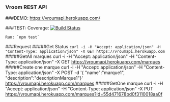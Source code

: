 ### Vroom REST API

###DEMO:
    https://vroumapi.herokuapp.com/

###TEST:
  Coverage: [![Build Status](https://travis-ci.org/julesGoullee/vroumApi.svg)](https://travis-ci.org/julesGoullee/vroumApi)
  
    Run: `npm test`
    
###Request
#####Get Status
`curl -i -H "Accept: application/json" -H "Content-Type: application/json" -X GET https://vroumapi.herokuapp.com`
#####GetAll marques
    curl -i -H "Accept: application/json" -H "Content-Type: application/json" -X GET https://vroumapi.herokuapp.com/marques
#####Create one marque
    curl -i -H "Accept: application/json" -H "Content-Type: application/json" -X POST -d '{ "name":"marque1", "description":"descriptionMarque1"}' https://vroumapi.herokuapp.com/marques
#####GetOne marque
    curl -i -H "Accept: application/json" -H "Content-Type: application/json" -X PUT https://vroumapi.herokuapp.com/marques?id=55d471678bd0f3110018aa0f
    